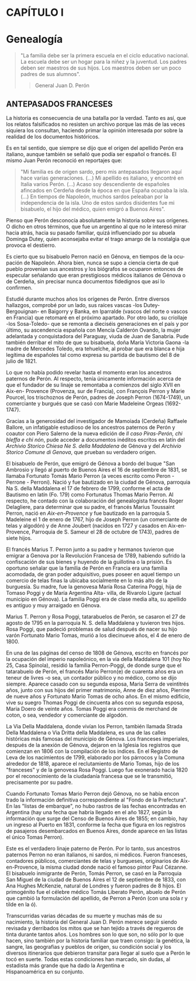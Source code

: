 # CAPÍTULO I
# Genealogía

> "La familia debe ser la primera escuela en el ciclo educativo nacional.
> La escuela debe ser un hogar para la niñez y la juventud.
> Los padres deben ser maestros de sus hijos.
> Los maestros deben ser un poco padres de sus alumnos".
> > General Juan D. Perón

## ANTEPASADOS FRANCESES

La historia es consecuencia de una batalla por la verdad. 
Tanto es así, que los relatos falsificados no resisten un archivo porque las más de las veces siquiera los consultan, haciendo primar la opinión interesada por sobre la realidad de los documentos históricos.

Es en tal sentido, que siempre se dijo que el origen del apellido Perón era italiano, aunque también se señaló que podía ser español o francés. 
El mismo Juan Perón reconoció en reportajes que: 

> "Mi familia es de origen sardo, pero mis antepasados llegaron aquí hace varias generaciones. 
> (...) Mi apellido es italiano, y encontré en Italia varios Perón. (...) 
> Acaso soy descendiente de españoles afincados en Cerdeña desde la época en que España ocupaba la isla. (...) 
> En tiempos de Napoleón, muchos sardos peleaban por la independencia de la isla. 
> Uno de estos sardos disidentes fue mi bisabuelo, el hijo del médico, quien emigró a Buenos Aires".

Pienso que Perón desconocía absolutamente la historia sobre sus orígenes. 
O dicho en otros términos, que fue un argentino al que no le interesó mirar hacia atrás, hacia su pasado familiar, quizá influenciado por su abuela Dominga Dutey, quien aconsejaba evitar el trago amargo de la nostalgia que provoca el destierro.

Es cierto que su bisabuelo Perron nació en Génova, en tiempos de la ocu- pación de Napoleón. 
Ahora bien, nunca se supo a ciencia cierta de qué pueblo provenian sus ancestros y los biógrafos se ocuparon entonces de especular señalando que eran prestigiosos médicos italianos de Génova o de Cerdeña, sin precisar nunca documentos fidedignos que así lo confirmen.

Estudié durante muchos años los orígenes de Perón. Entre diversos hallazgos, comprobé por un lado, sus raíces vascas -los Dutey-Bergouignan- en Baigorry y Banka, en Iparralde (vascos del norte o vascos en Francia) que retomaré en el próximo apartado. 
Por otro lado, su criollaje -los Sosa-Toledo- que se remonta a dieciséis generaciones en el país y por último, su ascendencia española con Mencía Calderón Ovando, la mujer adelantada y conquistadora del Paraguay, viuda de Juan de Sanabria. 
Pude también derribar el mito de que su bisabuela, doña María Victoria Gaona -la madre de Mercedes Toledo, era tehuelche, al probar que era blanca e hija legítima de españoles tal como expresa su partida de bautismo del 8 de julio de 1821.

Lo que no había podido revelar hasta el momento eran los ancestros paternos de Perón. 
Al respecto, tenía únicamente información acerca de que el fundador de su linaje se remontaba a comienzos del siglo XVII en Aix-en- Provence (Provenza, sur de Francia), con François Perron y Marie Pourcel, los trischoznos de Perón, padres de Joseph Perron (1674-1749), un comerciante y burgués que se casó con Marie Madeleine Orgeas (1692-1747).

Gracias a la generosidad del investigador de Mamoiada (Cerdeña) Raffaele Ballore, un infatigable estudioso de los ancestros paternos de Perón y coautor con Piero Salerno de la nueva edición de _Il caso Piras-Perón, chi bleffa e chi nón_, pude acceder a documentos inéditos escritos en latín del _Archivio Storico Chiesa Ne S. della Maddalena_ de Génova y del _Archivio Storico Comune di Genova_, que prueban su verdadero origen.

El bisabuelo de Perón, que emigró de Génova a bordo del buque "San Ambrosio y llegó al puerto de Buenos Aires el 16 de septiembre de 1831, se llamaba Fortunato Tomás Mario Perron (a veces escrito como Peron - Perrone - Perroni). 
Nació y fue bautizado en la ciudad de Génova, parroquia Na S. della Maddalena el 17 de febrero de 1799, conforme el acta de Bautismo en latín (Fo. 179) como Fortunatus Thomas Mario Perron. 
Al respecto, he contado con la colaboración del genealogista francés Roger Delagliere, para determinar que su padre, el francés Marius Toussaint Perron, nació en _Aix-en-Provence_ y fue bautizado en la parroquia 5. Madeleine el 1 de enero de 1767, hijo de Joseph Perron (un comerciante de telas y algodón) y de Anne Joubert (nacidos en 1727 y casados en Aix-en-Provence, Parroquia de S. Sameur el 28 de octubre de 1743), padres de siete hijos.

El francés Marius T. Perron junto a su padre y hermanos tuvieron que emigrar a Genova por la Revolución Francesa de 1789, habiendo sufrido la confiscación de sus bienes y huyendo de la guillotina o la prisión. 
Es oportuno señalar que la familia de Perón en Francia era una familia acomodada, de gran poder adquisitivo, pues poseer en aquel tiempo un comercio de telas finas la ubicaba socialmente en lo más alto de la burguesía. 
Su madre, fue la genovesa María Rosa Caterina Poggi, hija de Tomaso Poggi y de María Argentina Alta- villa, de Rivarolo Ligure (actual municipio en Génova). 
La familia Poggi era de clase media alta, su apellido es antiguo y muy arraigado en Génova.

Marius T. Perron y Rosa Poggi, tatarabuelos de Perón, se casaron el 27 de agosto de 1795 en la parroquia N. S. della Maddalena y tuvieron tres hijos. 
Rosa Poggi, que padeció problemas de salud después de nacer su hijo varón Fortunato Mario Tomas, murió a los diecinueve años, el 4 de enero de 1800.

En una de las páginas del censo de 1808 de Génova, escrito en francés por la ocupación del imperio napoleónico, en la via della Maddalena 101 (hoy No 25, Casa Spinola), residió la familia Perron-Poggi, de donde surge que el tatarabuelo de Perón, el francés Mario Perron(e) de cuarenta años era un teneur de livres -o sea, un contador público y no médico, como se dijo siempre. 
Aparece casado con su segunda esposa, Maria Serra de veintitrés años, junto con sus hijos del primer matrimonio, Anne de diez años, Pierrine de nueve años y Fortunato Mario Tomas de ocho años. 
En el mismo edificio, vive su suegro Thomas Poggi de cincuenta años con su segunda esposa, Maria Doero de veinte años. 
Tomas Poggi era commis de merchand de coton, o sea, vendedor y comerciante de algodón.

La Via Della Maddalena, donde vivían los Perron, también llamada Strada Della Maddalena o Via Dritta della Maddalena, es una de las calles históricas más famosas del municipio de Génova. 
Los franceses imperiales, después de la anexión de Génova, dejaron en la Iglesia los registros que comienzan en 1806 con la compilación de los indices. 
En el Registro de Leva de los nacimientos de 1799, elaborado por los párrocos y la Comuna alrededor de 1818, aparece el reclutamiento de Mario Tomas, hijo de los "franceses" y de la genovesa Rosa Poggi. 
Luego fue exonerado hacia 1820 por el reconocimiento de la ciudadanía francesa que se le transmitió, precisamente por su padre.

Cuando Fortunato Tomas Mario Perron dejó Génova, no se había encon trado la información definitiva correspondiente al "Fondo de la Prefectura". 
En las "listas de embarque", no hubo rastros de las fechas encontradas en Argentina (hay una fecha que habría llegado en el año 1827, según la información que surge del Censo de Buenos Aires de 1855; 
en cambio, hay un ingreso al Puerto en 1831, conforme la fecha que figura en los registros de pasajeros desembarcados en Buenos Aires, donde aparece en las listas el único Tomas Perron).

Este es el verdadero linaje paterno de Perón. 
Por lo tanto, sus ancestros paternos Perron no eran italianos, ni sardos, ni médicos. 
Fueron franceses, contadores públicos, comerciantes de telas y burgueses, originarios de Aix- en-Provence, la misma ciudad donde nació el famoso pintor Paul Cézanne. 
El bisabuelo inmigrante de Perón, Tomás Perron, se casó en la Parroquia San Miguel de la ciudad de Buenos Aires el 12 de septiembre de 1833, con Ana Hughes McKenzie, natural de Londres y fueron padres de 8 hijos. 
El primogénito fue el célebre médico Tomás Liberato Perón, abuelo de Perón que cambió la formulación del apellido, de Perron a Perón (con una sola r y tilde en la ó).

Transcurridas varias décadas de su muerte y muchas más de su nacimiento, la historia del General Juan D. Perón merece seguir siendo revisada y derribados los mitos que se han tejido a través de regueros de tinta durante tantos años. 
Los hombres son lo que son, no sólo por lo que hacen, sino también por la historia familiar que traen consigo: 
la genética, la sangre, las geografias y pueblos de origen, su condición social y los diversos itinerarios que debieron transitar para llegar al suelo que a Perón le tocó en suerte. 
Todas estas condiciones han marcado, sin dudas, al estadista más grande que ha dado la Argentina e Hispanoamérica en su conjunto.
